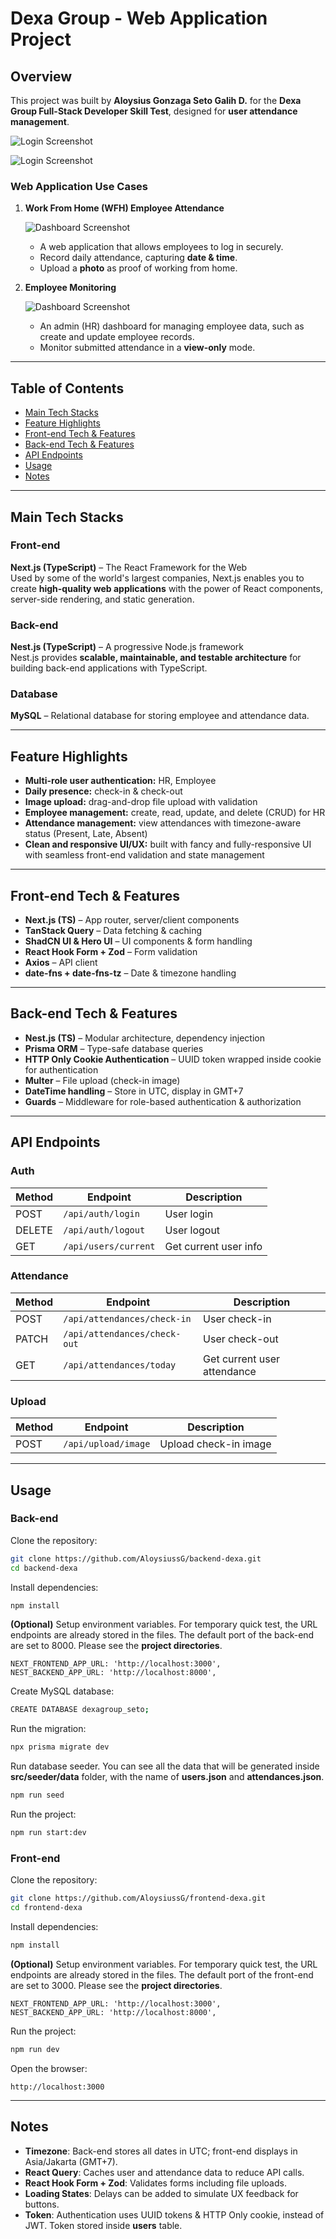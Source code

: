 # Dexa Group - Web Application Project

## Overview

This project was built by **Aloysius Gonzaga Seto Galih D.** for the **Dexa Group Full-Stack Developer Skill Test**, designed for **user attendance management**.

![Login Screenshot](./docs/screenshots/login.png)

![Login Screenshot](./docs/screenshots/dash-main.png)

### Web Application Use Cases

1. **Work From Home (WFH) Employee Attendance**

   ![Dashboard Screenshot](./docs/screenshots/dash-dailypresence-clip.png)

   - A web application that allows employees to log in securely.
   - Record daily attendance, capturing **date & time**.
   - Upload a **photo** as proof of working from home.

2. **Employee Monitoring**

   ![Dashboard Screenshot](./docs/screenshots/dash-attendances-clip.png)

   - An admin (HR) dashboard for managing employee data, such as create and update employee records.
   - Monitor submitted attendance in a **view-only** mode.

---

## Table of Contents

- [Main Tech Stacks](#main-tech-stacks)
- [Feature Highlights](#feature-highlights)
- [Front-end Tech & Features](#front-end-tech--features)
- [Back-end Tech & Features](#back-end-tech--features)
- [API Endpoints](#api-endpoints)
- [Usage](#usage)
- [Notes](#notes)

---

## Main Tech Stacks

### Front-end

**Next.js (TypeScript)** – The React Framework for the Web  
Used by some of the world's largest companies, Next.js enables you to create **high-quality web applications** with the power of React components, server-side rendering, and static generation.

### Back-end

**Nest.js (TypeScript)** – A progressive Node.js framework  
Nest.js provides **scalable, maintainable, and testable architecture** for building back-end applications with TypeScript.

### Database

**MySQL** – Relational database for storing employee and attendance data.

---

## Feature Highlights

- **Multi-role user authentication:** HR, Employee
- **Daily presence:** check-in & check-out
- **Image upload:** drag-and-drop file upload with validation
- **Employee management:** create, read, update, and delete (CRUD) for HR
- **Attendance management:** view attendances with timezone-aware status (Present, Late, Absent)
- **Clean and responsive UI/UX:** built with fancy and fully-responsive UI with seamless front-end validation and state management

---

## Front-end Tech & Features

- **Next.js (TS)** – App router, server/client components
- **TanStack Query** – Data fetching & caching
- **ShadCN UI & Hero UI** – UI components & form handling
- **React Hook Form + Zod** – Form validation
- **Axios** – API client
- **date-fns + date-fns-tz** – Date & timezone handling

---

## Back-end Tech & Features

- **Nest.js (TS)** – Modular architecture, dependency injection
- **Prisma ORM** – Type-safe database queries
- **HTTP Only Cookie Authentication** – UUID token wrapped inside cookie for authentication
- **Multer** – File upload (check-in image)
- **DateTime handling** – Store in UTC, display in GMT+7
- **Guards** – Middleware for role-based authentication & authorization

---

## API Endpoints

### Auth

| Method | Endpoint             | Description           |
| ------ | -------------------- | --------------------- |
| POST   | `/api/auth/login`    | User login            |
| DELETE | `/api/auth/logout`   | User logout           |
| GET    | `/api/users/current` | Get current user info |

### Attendance

| Method | Endpoint                     | Description                 |
| ------ | ---------------------------- | --------------------------- |
| POST   | `/api/attendances/check-in`  | User check-in               |
| PATCH  | `/api/attendances/check-out` | User check-out              |
| GET    | `/api/attendances/today`     | Get current user attendance |

### Upload

| Method | Endpoint            | Description           |
| ------ | ------------------- | --------------------- |
| POST   | `/api/upload/image` | Upload check-in image |

---

## Usage

### Back-end

Clone the repository:

```bash
git clone https://github.com/AloysiussG/backend-dexa.git
cd backend-dexa
```

Install dependencies:

```bash
npm install
```

**(Optional)** Setup environment variables. For temporary quick test, the URL endpoints are already stored in the files. The default port of the back-end are set to 8000. Please see the **project directories**.

```env
NEXT_FRONTEND_APP_URL: 'http://localhost:3000',
NEST_BACKEND_APP_URL: 'http://localhost:8000',
```

Create MySQL database:

```bash
CREATE DATABASE dexagroup_seto;

```

Run the migration:

```bash
npx prisma migrate dev
```

Run database seeder. You can see all the data that will be generated inside **src/seeder/data** folder, with the name of **users.json** and **attendances.json**.

```bash
npm run seed
```

Run the project:

```bash
npm run start:dev
```

### Front-end

Clone the repository:

```bash
git clone https://github.com/AloysiussG/frontend-dexa.git
cd frontend-dexa
```

Install dependencies:

```bash
npm install
```

**(Optional)** Setup environment variables. For temporary quick test, the URL endpoints are already stored in the files. The default port of the front-end are set to 3000. Please see the **project directories**.

```env
NEXT_FRONTEND_APP_URL: 'http://localhost:3000',
NEST_BACKEND_APP_URL: 'http://localhost:8000',
```

Run the project:

```bash
npm run dev
```

Open the browser:

```arduino
http://localhost:3000
```

---

## Notes

- **Timezone**: Back-end stores all dates in UTC; front-end displays in Asia/Jakarta (GMT+7).
- **React Query**: Caches user and attendance data to reduce API calls.
- **React Hook Form + Zod**: Validates forms including file uploads.
- **Loading States**: Delays can be added to simulate UX feedback for buttons.
- **Token**: Authentication uses UUID tokens & HTTP Only cookie, instead of JWT. Token stored inside **users** table.

